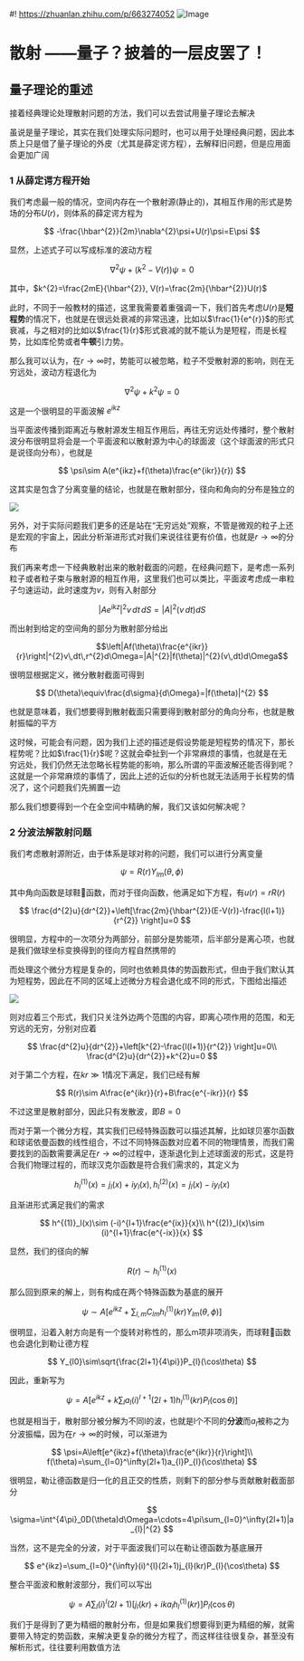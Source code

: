 #! https://zhuanlan.zhihu.com/p/663274052
![Image](https://pic4.zhimg.com/80/v2-91988c08b637103361201522e3485573.png)
# 散射 ——量子？披着的一层皮罢了！

## 量子理论的重述

接着经典理论处理散射问题的方法，我们可以去尝试用量子理论去解决

虽说是量子理论，其实在我们处理实际问题时，也可以用于处理经典问题，因此本质上只是借了量子理论的外皮（尤其是薛定谔方程），去解释旧问题，但是应用面会更加广阔

### 1 从薛定谔方程开始

我们考虑最一般的情况，空间内存在一个散射源(静止的)，其相互作用的形式是势场的分布$U(r)$，则体系的薛定谔方程为

$$
    -\frac{\hbar^{2}}{2m}\nabla^{2}\psi+U(r)\psi=E\psi
$$

显然，上述式子可以写成标准的波动方程

$$
\nabla^{2}\psi+\left(k^{2}-V(r)\right)\psi=0
$$

其中，$k^{2}=\frac{2mE}{\hbar^{2}}, V(r)=\frac{2m}{\hbar^{2}}U(r)$

此时，不同于一般教材的描述，这里我需要着重强调一下，我们首先考虑$U(r)$是**短程势**的情况下，也就是在很远处衰减的非常迅速，比如以$\frac{1}{e^{r}}$的形式衰减，与之相对的比如以$\frac{1}{r}$形式衰减的就不能认为是短程，而是长程势，比如库伦势或者**牛顿**引力势。

那么我可以认为，在$r\rightarrow \infty$时，势能可以被忽略，粒子不受散射源的影响，则在无穷远处，波动方程退化为

$$
\nabla^{2}\psi+k^{2}\psi=0
$$

这是一个很明显的平面波解 $e^{ikz}$

当平面波传播到距离近与散射源发生相互作用后，再往无穷远处传播时，整个散射波分布很明显将会是一个平面波和以散射源为中心的球面波（这个球面波的形式只是说径向分布），也就是

$$
\psi\sim A(e^{ikz}+f(\theta)\frac{e^{ikr}}{r})
$$

这其实是包含了分离变量的结论，也就是在散射部分，径向和角向的分布是独立的

![](https://pic4.zhimg.com/80/v2-c9fc42a06e64a0e74ccd8b9f7fac5714.png)

另外，对于实际问题我们更多的还是站在“无穷远处”观察，不管是微观的粒子上还是宏观的宇宙上，因此分析渐进形式对我们来说往往更有价值，也就是$r\rightarrow\infty$的分布

我们再来考虑一下经典散射出来的散射截面的问题，在经典问题下，是考虑一系列粒子或者粒子束与散射源的相互作用，这里我们也可以类比，平面波考虑成一串粒子匀速运动，此时速度为$v$，则有入射部分

$$
|Ae^{ikz}|^{2}v\,dt\,dS=|A|^{2}(v\,dt)dS
$$

而出射到给定的空间角的部分为散射部分给出

$$\left|Af(\theta)\frac{e^{ikr}}{r}\right|^{2}v\,dt\,r^{2}d\Omega=|A|^{2}|f(\theta)|^{2}(v\,dt)d\Omega$$

很明显根据定义，微分散射截面可得到

$$
D(\theta)\equiv\frac{d\sigma}{d\Omega}=|f(\theta)|^{2}
$$

也就是意味着，我们想要得到散射截面只需要得到散射部分的角向分布，也就是散射振幅的平方

这时候，可能会有问题，因为我们上述的描述是假设势能是短程势的情况下，那长程势呢？比如$\frac{1}{r}$呢？这就会牵扯到一个非常麻烦的事情，也就是在无穷远处，我们仍然无法忽略长程势能的影响，那么所谓的平面波解还能否得到呢？这就是一个非常麻烦的事情了，因此上述的近似的分析也就无法适用于长程势的情况了，这个问题我们先搁置一边

那么我们想要得到一个在全空间中精确的解，我们又该如何解决呢？

### 2 分波法解散射问题

我们考虑散射源附近，由于体系是球对称的问题，我们可以进行分离变量

$$
\psi=R(r)Y_{lm}(\theta,\phi)
$$

其中角向函数是球鞋👟函数，而对于径向函数，他满足如下方程，有$u(r)=rR(r)$

$$
\frac{d^{2}u}{dr^{2}}+\left[\frac{2m}{\hbar^{2}}(E-V(r))-\frac{l(l+1)}{r^{2}} \right]u=0
$$

很明显，方程中的一次项分为两部分，前部分是势能项，后半部分是离心项，也就是我们做球坐标变换得到的径向方程自然携带的

而处理这个微分方程是复杂的，同时也依赖具体的势函数形式，但由于我们默认其为短程势，因此在不同的区域上述微分方程会退化成不同的形式，下图给出描述

![](https://pic4.zhimg.com/80/v2-73eb3a30cade82240e23499a44fed978.png)

则对应着三个形式，我们只关注外边两个范围的内容，即离心项作用的范围，和无穷远的无穷，分别对应着

$$
\frac{d^{2}u}{dr^{2}}+\left[k^{2}-\frac{l(l+1)}{r^{2}} \right]u=0\\
\frac{d^{2}u}{dr^{2}}+k^{2}u=0
$$

对于第二个方程，在$kr\gg1$情况下满足，我们已经有解

$$
R(r)\sim A\frac{e^{ikr}}{r}+B\frac{e^{-ikr}}{r}
$$

不过这里是散射部分，因此只有发散波，即$B=0$

而对于第一个微分方程，其实我们已经特殊函数可以描述其解，比如球贝塞尔函数和球诺依曼函数的线性组合，不过不同特殊函数对应着不同的物理情景，而我们需要找到的函数需要满足在$r\rightarrow\infty$的过程中，逐渐退化到上述球面波的形式，这是符合我们物理过程的，而球汉克尔函数是符合我们需求的，其定义为

$$
h^{(1)}_l(x)=j_{l}(x)+iy_{l}(x),h^{(2)}_l(x)=j_{l}(x)-iy_{l}(x)
$$

且渐进形式满足我们的需求

$$
h^{(1)}_l(x)\sim (-i)^{l+1}\frac{e^{ix}}{x}\\
h^{(2)}_l(x)\sim (i)^{l+1}\frac{e^{-ix}}{x}
$$

显然，我们的径向的解

$$
R(r)\sim h^{(1)}_l(x)
$$

那么回到原来的解上，则有构成在两个特殊函数为基底的展开

$$
\psi\sim A\left[e^{ikz}+\sum_{l,m}C_{lm}h^{(1)}_l(kr)Y_{lm}(\theta,\phi)\right]
$$

很明显，沿着入射方向是有一个旋转对称性的，那么m项非项消失，而球鞋👟函数也会退化到勒让德方程

$$
Y_{l0}\sim\sqrt{\frac{2l+1}{4\pi}}P_{l}(\cos\theta)
$$

因此，重新写为

$$
\psi= A\left[e^{ikz}+k\sum_{l}a_l (i)^{l+1}(2l+1)h^{(1)}_l(kr)P_{l}(\cos\theta)\right]
$$

也就是相当于，散射部分被分解为不同l的波，也就是l个不同的**分波**而$a_{l}$被称之为分波振幅，因为在$r\rightarrow\infty$的时候，可以渐进为

$$
\psi=A\left[e^{ikz}+f(\theta)\frac{e^{ikr}}{r}\right]\\
f(\theta)=\sum_{l=0}^\infty(2l+1)a_{l}P_{l}(\cos\theta)
$$

很明显，勒让德函数是归一化的且正交的性质，则剩下的部分参与贡献散射截面部分

$$
\sigma=\int^{4\pi}_0D(\theta)d\Omega=\cdots=4\pi\sum_{l=0}^\infty(2l+1)|a_{l}|^{2}
$$

当然，这不是完全的分波，对于平面波我们可以在勒让德函数为基底展开

$$
e^{ikz}=\sum_{l=0}^{\infty}(i)^{l}(2l+1)j_{l}(kr)P_{l}(\cos\theta)
$$

整合平面波和散射波部分，我们可以写出

$$
\psi= A\sum_{l}(i)^{l}(2l+1)\left[j_{l}(kr)+ika_{l}h^{(1)}_l(kr)\right]P_{l}(\cos\theta)
$$

我们于是得到了更为精细的散射分布，但是如果我们想要得到更为精细的解，就需要带入特定的势函数，来解决更复杂的微分方程了，而这样往往很复杂，甚至没有解析形式，往往要利用数值方法